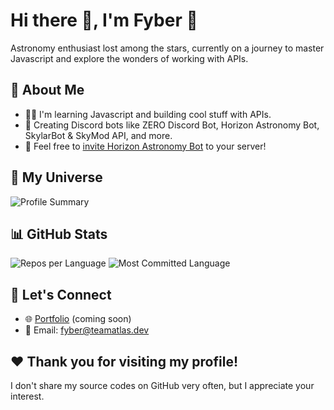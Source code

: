 # Hi there 👋, I'm Fyber 🚀

Astronomy enthusiast lost among the stars, currently on a journey to master Javascript and explore the wonders of working with APIs.

## 🌱 About Me
- 👨‍💻 I'm learning Javascript and building cool stuff with APIs.
- 🤖 Creating Discord bots like ZERO Discord Bot, Horizon Astronomy Bot, SkylarBot & SkyMod API, and more.
- 📡 Feel free to [invite Horizon Astronomy Bot](https://discord.com/api/oauth2/authorize?client_id=1183177251316047983&permissions=18135499799616&scope=bot) to your server!

## 🚀 My Universe
![Profile Summary](http://github-profile-summary-cards.vercel.app/api/cards/profile-details?username=astrofyber&theme=dracula)

## 📊 GitHub Stats
  ![Repos per Language](http://github-profile-summary-cards.vercel.app/api/cards/repos-per-language?username=astrofyber&theme=dracula)
  ![Most Committed Language](http://github-profile-summary-cards.vercel.app/api/cards/most-commit-language?username=astrofyber&theme=dracula)

## 👾 Let's Connect
- 🌐 [Portfolio](#) (coming soon)
- 📧 Email: fyber@teamatlas.dev

## ❤️ Thank you for visiting my profile!
I don't share my source codes on GitHub very often, but I appreciate your interest.
